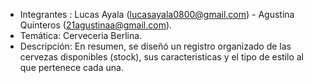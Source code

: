 - Integrantes : Lucas Ayala (lucasayala0800@gmail.com) - Agustina Quinteros (21agustinaa@gmail.com).
- Temática: Cerveceria Berlina.
- Descripción: En resumen, se diseñó un registro organizado de las cervezas disponibles (stock), sus caracteristicas y el tipo de estilo al que pertenece cada una.
